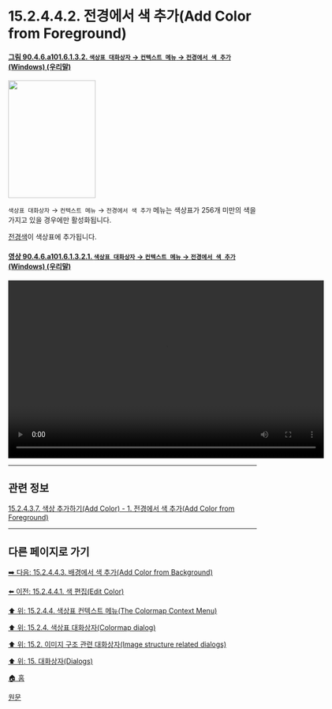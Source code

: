 # 15.2.4.4.2. 전경에서 색 추가(Add Color from Foreground)

<a id="90-04-06-a101-06-01-03-02"></a>

#### [그림 90.4.6.a101.6.1.3.2. `색상표 대화상자` → `컨텍스트 메뉴` → `전경에서 색 추가` (Windows) (우리말)](./90-04-0006-colormap.md#90-04-06-a101-06-01-03-02)
<img width="177" height="238" alt="" src="https://github.com/wonder13662/gimp/assets/15767104/2ecf9051-3716-4bc6-acf3-b963b5b93371" />

`색상표 대화상자` → `컨텍스트 메뉴` → `전경에서 색 추가` 메뉴는 색상표가 256개 미만의 색을 가지고 있을 경우에만 활성화됩니다.

[전경색](./19-glossaryx-foreground_color.md)이 색상표에 추가됩니다.

<a id="90-04-06-a101-06-01-03-02-01"></a>

#### [영상 90.4.6.a101.6.1.3.2.1. `색상표 대화상자` → `컨텍스트 메뉴` → `전경에서 색 추가` (Windows) (우리말)](./90-04-0006-colormap.md#90-04-06-a101-06-01-03-02-01)
<video controls="controls" width="640" height="360" src="https://github.com/wonder13662/gimp/assets/15767104/f5f9d068-d468-4296-a1fb-2bfacad56f0e"></video>

***

## 관련 정보

[15.2.4.3.7. 색상 추가하기(Add Color) - 1. 전경에서 색 추가(Add Color from Foreground)](./15-02-04-03-07-add_color.md#15-02-04-03-07-s1)

***

## 다른 페이지로 가기

[➡️ 다음: 15.2.4.4.3. 배경에서 색 추가(Add Color from Background)](./15-02-04-04-03-add_color_from_bg.md)

[⬅️ 이전: 15.2.4.4.1. 색 편집(Edit Color)](./15-02-04-04-01-edit_color.md)

[⬆️ 위: 15.2.4.4. 색상표 컨텍스트 메뉴(The Colormap Context Menu)](./15-02-04-04-00-the_colormap_context_menu.md)

[⬆️ 위: 15.2.4. 색상표 대화상자(Colormap dialog)](./15-02-04-00-colormap-dialog.md)

[⬆️ 위: 15.2. 이미지 구조 관련 대화상자(Image structure related dialogs)](./15-02-00-image-structure-related-dialogs.md)

[⬆️ 위: 15. 대화상자(Dialogs)](./15-00-dialogs.md)

[🏠 홈](./00-home.md)

[원문](https://docs.gimp.org/2.10/ko/gimp-indexed-palette-dialog.html#gimp-indexed-palette-dialog-submenu)